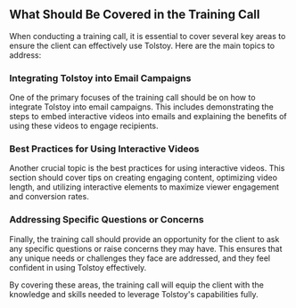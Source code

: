 ## What Should Be Covered in the Training Call

When conducting a training call, it is essential to cover several key areas to ensure the client can effectively use Tolstoy. Here are the main topics to address:

### Integrating Tolstoy into Email Campaigns

One of the primary focuses of the training call should be on how to integrate Tolstoy into email campaigns. This includes demonstrating the steps to embed interactive videos into emails and explaining the benefits of using these videos to engage recipients.

### Best Practices for Using Interactive Videos

Another crucial topic is the best practices for using interactive videos. This section should cover tips on creating engaging content, optimizing video length, and utilizing interactive elements to maximize viewer engagement and conversion rates.

### Addressing Specific Questions or Concerns

Finally, the training call should provide an opportunity for the client to ask any specific questions or raise concerns they may have. This ensures that any unique needs or challenges they face are addressed, and they feel confident in using Tolstoy effectively.

By covering these areas, the training call will equip the client with the knowledge and skills needed to leverage Tolstoy's capabilities fully.